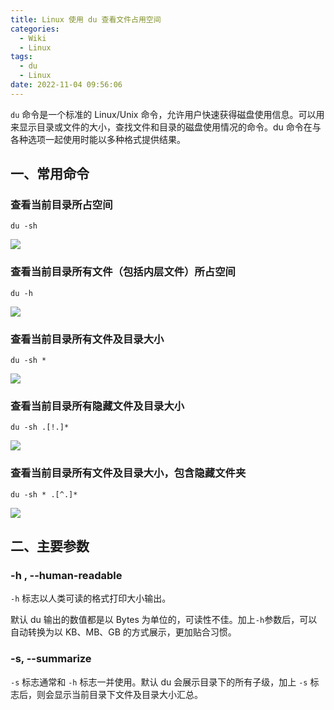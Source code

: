 ```yaml
---
title: Linux 使用 du 查看文件占用空间
categories:
  - Wiki
  - Linux
tags:
  - du
  - Linux
date: 2022-11-04 09:56:06
---
```



`du` 命令是一个标准的 Linux/Unix 命令，允许用户快速获得磁盘使用信息。可以用来显示目录或文件的大小，查找文件和目录的磁盘使用情况的命令。du 命令在与各种选项一起使用时能以多种格式提供结果。

<!--more-->

## 一、常用命令

### 查看当前目录所占空间

```shell
du -sh
```

![](https://img.iszy.xyz/1667525725877.png)

### 查看当前目录所有文件（包括内层文件）所占空间

```shell
du -h
```

![](https://img.iszy.xyz/1667525880573.png)

### 查看当前目录所有文件及目录大小

```shell
du -sh *
```

![](https://img.iszy.xyz/1667525959810.png)

### 查看当前目录所有隐藏文件及目录大小

```shell
du -sh .[!.]*
```

![](https://img.iszy.xyz/1667526150032.png)

### 查看当前目录所有文件及目录大小，包含隐藏文件夹

```shell
du -sh * .[^.]*
```

![](https://img.iszy.xyz/1667525678301.png)

## 二、主要参数

### -h , --human-readable

`-h` 标志以人类可读的格式打印大小输出。

默认 du 输出的数值都是以 Bytes 为单位的，可读性不佳。加上`-h`参数后，可以自动转换为以 KB、MB、GB 的方式展示，更加贴合习惯。

### -s, --summarize

`-s` 标志通常和 `-h` 标志一并使用。默认 du 会展示目录下的所有子级，加上 `-s` 标志后，则会显示当前目录下文件及目录大小汇总。
